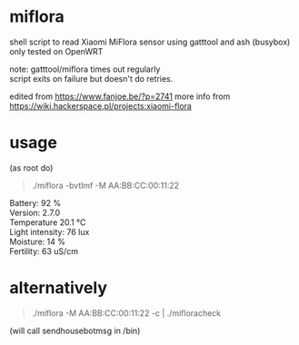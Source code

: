 # miflora
shell script to read Xiaomi MiFlora sensor using gatttool and ash (busybox) only
tested on OpenWRT 


note:
  gatttool/miflora times out regularly     
  script exits on failure but doesn't do retries.     

edited from https://www.fanjoe.be/?p=2741 
more info from https://wiki.hackerspace.pl/projects:xiaomi-flora 

# usage
(as root do)
> ./miflora -bvtlmf -M AA:BB:CC:00:11:22

Battery: 92 %      
Version: 2.7.0      
Temperature 20.1 °C      
Light intensity: 76 lux     
Moisture: 14 %     
Fertility: 63 uS/cm     

# alternatively

> ./miflora -M AA:BB:CC:00:11:22 -c | ./mifloracheck

(will call sendhousebotmsg in /bin)
